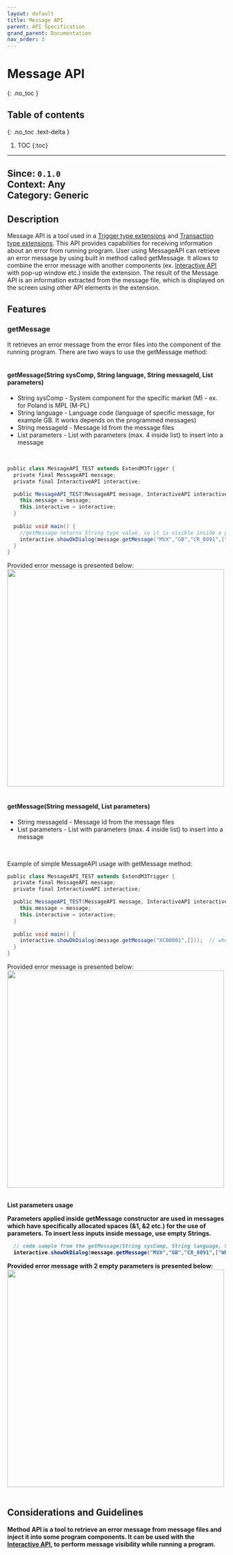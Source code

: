 ```yaml
---
layout: default
title: Message API
parent: API Specification
grand_parent: Documentation
nav_order: 3
---
```


# Message API
{: .no_toc }

## Table of contents
{: .no_toc .text-delta }

1. TOC
{:toc}

---
**Since**: `0.1.0`  
**Context**: Any  
**Category**: Generic  
---

## Description
Message API is a tool used in a [Trigger type extensions](../../../examples/example-003) and [Transaction type extensions](../../../examples/Transaction-extension). This API provides capabilities for receiving information about an error from running program. User using MessageAPI can retrieve an error message by using built in method called getMessage. It allows to combine the error message with another components (ex. [Interactive API](../../../documentation/api-specification/interactive-api) with pop-up window etc.) inside the extension. The result of the Message API is an information extracted from the message file, which is displayed on the screen using other API elements in the extension.


## Features

### getMessage
It retrieves an error message from the error files into the component of the running program. There are two ways to use the getMessage method:
<br><br>

#### getMessage(String sysComp, String language, String messageId, List<String> parameters)
- String sysComp - System component for the specific market (M) - ex. for Poland is MPL (M-PL)
- String language - Language code (language of specific message, for example GB. It works depends on the programmed messages)
- String messageId - Message Id from the message files
- List<String> parameters - List with parameters (max. 4 inside list) to insert into a message 
<br>

```groovy
public class MessageAPI_TEST extends ExtendM3Trigger {
  private final MessageAPI message;
  private final InteractiveAPI interactive;

  public MessageAPI_TEST(MessageAPI message, InteractiveAPI interactive) {
    this.message = message;
    this.interactive = interactive;
  }
  
  public void main() {
    //getMessage returns String type value, so it is visible inside a pop-up (showOkDialog) window
    interactive.showOkDialog(message.getMessage("MVX","GB","CR_0091",["WRX","XTC","STB","KWS"])); 
  }
}
```
Provided error message is presented below:
<img src="../../../../assets/attachments/message-api/pop-up_4param.PNG" width="500">
<br><br>

#### getMessage(String messageId, List<String> parameters)
- String messageId - Message Id from the message files
- List<String> parameters - List with parameters (max. 4 inside list) to insert into a message
<br>

Example of simple MessageAPI usage with getMessage method:

```groovy
public class MessageAPI_TEST extends ExtendM3Trigger {
  private final MessageAPI message;
  private final InteractiveAPI interactive;

  public MessageAPI_TEST(MessageAPI message, InteractiveAPI interactive) {
    this.message = message;
    this.interactive = interactive;
  }
  
  public void main() {
    interactive.showOkDialog(message.getMessage("XC00001",[]));  // when the message files don't use parameters it is necessary to leve an empty list inside getMessage
  }
}
```
Provided error message is presented below:
<img src="../../../../assets/attachments/message-api/pop-up.PNG" width="500">
<br><br>

<b>List<String> parameters usage

Parameters applied inside getMessage constructor are used in messages which have specifically allocated spaces (&1, &2 etc.) for the use of parameters. To insert less inputs inside message, use empty Strings.

```groovy
  // code sample from the getMessage(String sysComp, String language, String messageId, List<String> parameters) example:
  interactive.showOkDialog(message.getMessage("MVX","GB","CR_0091",["WRX","XTC"]));
```
Provided error message with 2 empty parameters is presented below:
<img src="../../../../assets/attachments/message-api/pop-up_2clear-param.PNG" width="500">
<br><br>

## Considerations and Guidelines
Method API is a tool to retrieve an error message from message files and inject it into some program components. It can be used with the [Interactive API](../../../documentation/api-specification/interactive-api), to perform message visibility while running a program.

